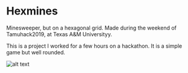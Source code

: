# Hexmines
Minesweeper, but on a hexagonal grid. Made during the weekend of Tamuhack2019, at Texas A&M Universityy.

This is a project I worked for a few hours on a hackathon. It is a simple game but well rounded.

![alt text](https://raw.githubusercontent.com/visaub/Hexmines/master/hexmines.PNG)
